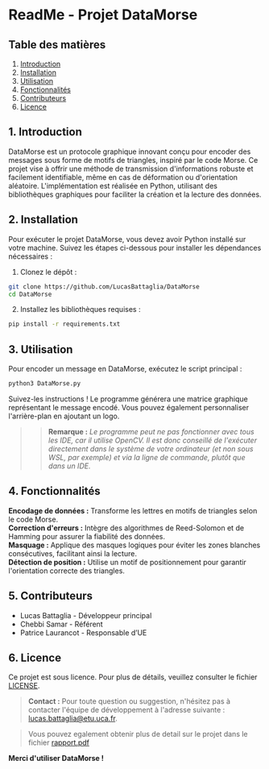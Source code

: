 # ReadMe - Projet DataMorse


## Table des matières

1. [Introduction](#1-introduction)
2. [Installation](#2-installation)
3. [Utilisation](#3-utilisation)
4. [Fonctionnalités](#4-fonctionnalités)
5. [Contributeurs](#5-contributeurs)
6. [Licence](#6-licence)


## 1. Introduction

DataMorse est un protocole graphique innovant conçu pour encoder des messages sous forme de motifs de triangles, inspiré par le code Morse. Ce projet vise à offrir une méthode de transmission d'informations robuste et facilement identifiable, même en cas de déformation ou d'orientation aléatoire. L'implémentation est réalisée en Python, utilisant des bibliothèques graphiques pour faciliter la création et la lecture des données.

## 2. Installation

Pour exécuter le projet DataMorse, vous devez avoir Python installé sur votre machine. Suivez les étapes ci-dessous pour installer les dépendances nécessaires :

1. Clonez le dépôt :

```bash
git clone https://github.com/LucasBattaglia/DataMorse
cd DataMorse
```

2. Installez les bibliothèques requises :

```bash
pip install -r requirements.txt
```

## 3. Utilisation

Pour encoder un message en DataMorse, exécutez le script principal :

```bash
python3 DataMorse.py
```

Suivez-les instructions !
Le programme générera une matrice graphique représentant le message encodé. Vous pouvez également personnaliser l'arrière-plan en ajoutant un logo.

> > **Remarque :** _Le programme peut ne pas fonctionner avec tous les IDE, car il utilise OpenCV. Il est donc conseillé de l'exécuter directement dans le système de votre ordinateur (et non sous WSL, par exemple) et via la ligne de commande, plutôt que dans un IDE._

## 4. Fonctionnalités

**Encodage de données :** Transforme les lettres en motifs de triangles selon le code Morse.<br>
**Correction d'erreurs :** Intègre des algorithmes de Reed-Solomon et de Hamming pour assurer la fiabilité des données.<br>
**Masquage :** Applique des masques logiques pour éviter les zones blanches consécutives, facilitant ainsi la lecture.<br>
**Détection de position :** Utilise un motif de positionnement pour garantir l'orientation correcte des triangles.<br>

## 5. Contributeurs

* Lucas Battaglia - Développeur principal
* Chebbi Samar - Référent
* Patrice Laurancot - Responsable d’UE

## 6. Licence

Ce projet est sous licence. Pour plus de détails, veuillez consulter le fichier [LICENSE](LICENSE).


> **Contact :** Pour toute question ou suggestion, n'hésitez pas à contacter l'équipe de développement à l'adresse suivante : [lucas.battaglia@etu.uca.fr](mailto:lucas.battaglia@etu.uca.fr).

> Vous pouvez egalement obtenir plus de detail sur le projet dans le fichier [rapport.pdf](rapport.pdf)

**Merci d'utiliser DataMorse !**